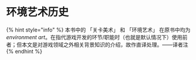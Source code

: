 # 环境艺术历史



{% hint style="info" %}
本书中的 「关卡美术」 和 「环境艺术」 在原书中均为 _environment art_。在指代游戏开发的环节/职能时（也就是默认情况下）使用前者；但本文是对游戏领域之外相关背景知识的介绍，故作直译处理。——译者注
{% endhint %}
